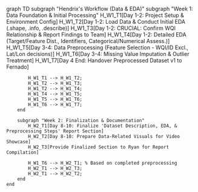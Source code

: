 graph TD
    subgraph "Hendrix's Workflow (Data & EDA)"
        subgraph "Week 1: Data Foundation & Initial Processing"
            H_W1_T1[Day 1-2: Project Setup & Environment Config]
            H_W1_T2[Day 1-2: Load Data & Conduct Initial EDA (.shape, .info, .describe)]
            H_W1_T3[Day 1-2: CRUCIAL: Confirm WQI Relationship & Report Findings to Team]
            H_W1_T4[Day 1-2: Detailed EDA (Target/Feature Dist., Identifiers, Categorical/Numerical Assess.)]
            H_W1_T5[Day 3-4: Data Preprocessing (Feature Selection - WQI/ID Excl., Lat/Lon decisions)]
            H_W1_T6[Day 3-4: Missing Value Imputation & Outlier Treatment]
            H_W1_T7[Day 4 End: Handover Preprocessed Dataset v1 to Fernado]

            H_W1_T1 --> H_W1_T2;
            H_W1_T2 --> H_W1_T3;
            H_W1_T2 --> H_W1_T4;
            H_W1_T4 --> H_W1_T5;
            H_W1_T5 --> H_W1_T6;
            H_W1_T6 --> H_W1_T7;
        end

        subgraph "Week 2: Finalization & Documentation"
            H_W2_T1[Day 8-10: Finalize 'Dataset Description, EDA, & Preprocessing Steps' Report Section]
            H_W2_T2[Day 8-10: Prepare Data-Related Visuals for Video Showcase]
            H_W2_T3[Provide Finalized Section to Ryan for Report Compilation]

            H_W1_T6 --> H_W2_T1; % Based on completed preprocessing
            H_W2_T1 --> H_W2_T3;
            H_W2_T1 --> H_W2_T2;
        end
    end